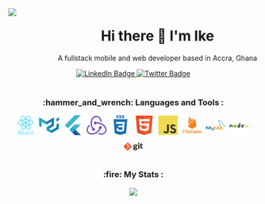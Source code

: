 <div id="header" align="center" style="display:flex">
	<img src="https://media.giphy.com/media/M9gbBd9nbDrOTu1Mqx/giphy.gif" width="100"/>
	<div>
		<h1>Hi there 👋 I'm Ike</h1>
		<p>A fullstack mobile and web developer based in Accra, Ghana</p>		
	</div>
</div>
<div id="badges" align="center">
	<a href="https://www.linkedin.com/in/isaac-nkansah-60a409146/">
	<img src="https://img.shields.io/badge/LinkedIn-blue?style=for-the-badge&logo=linkedin&logoColor=white" alt="LinkedIn Badge"/>
	</a>
	<a href="https://twitter.com/titanium_cmd">
	<img src="https://img.shields.io/badge/Twitter-blue?style=for-the-badge&logo=twitter&logoColor=white" alt="Twitter Badge"/>
	</a>
</div>	

<div align="center">
	<br />
   <h3>:hammer_and_wrench: Languages and Tools :</h3>
  <div>
    <img src="https://github.com/devicons/devicon/blob/master/icons/react/react-original-wordmark.svg" title="React" alt="React" width="40" height="40"/>&nbsp;
    <img src="https://github.com/devicons/devicon/blob/master/icons/materialui/materialui-original.svg" title="Material UI" alt="Material UI" width="40" height="40"/>&nbsp;
    <img src="https://github.com/devicons/devicon/blob/master/icons/flutter/flutter-original.svg" title="Flutter" alt="Flutter" width="40" height="40"/>&nbsp;
    <img src="https://github.com/devicons/devicon/blob/master/icons/redux/redux-original.svg" title="Redux" alt="Redux " width="40" height="40"/>&nbsp;
    <img src="https://github.com/devicons/devicon/blob/master/icons/css3/css3-plain-wordmark.svg"  title="CSS3" alt="CSS" width="40" height="40"/>&nbsp;
    <img src="https://github.com/devicons/devicon/blob/master/icons/html5/html5-original.svg" title="HTML5" alt="HTML" width="40" height="40"/>&nbsp;
    <img src="https://github.com/devicons/devicon/blob/master/icons/javascript/javascript-original.svg" title="JavaScript" alt="JavaScript" width="40" height="40"/>&nbsp;
    <img src="https://github.com/devicons/devicon/blob/master/icons/firebase/firebase-plain-wordmark.svg" title="Firebase" alt="Firebase" width="40" height="40"/>&nbsp;
    <img src="https://github.com/devicons/devicon/blob/master/icons/mysql/mysql-original-wordmark.svg" title="MySQL"  alt="MySQL" width="40" height="40"/>&nbsp;
    <img src="https://github.com/devicons/devicon/blob/master/icons/nodejs/nodejs-original-wordmark.svg" title="NodeJS" alt="NodeJS" width="40" height="40"/>&nbsp;
    <img src="https://github.com/devicons/devicon/blob/master/icons/git/git-original-wordmark.svg" title="Git" **alt="Git" width="40" height="40"/>
  </div>
</div>


<div align="center">
   <h3>:fire: My Stats :</h3>
	<img src="https://github-readme-streak-stats.herokuapp.com?user=titanium-cmd&theme=dark" />
</div>




<!--START_SECTION:waka-->
<!--END_SECTION:waka-->
